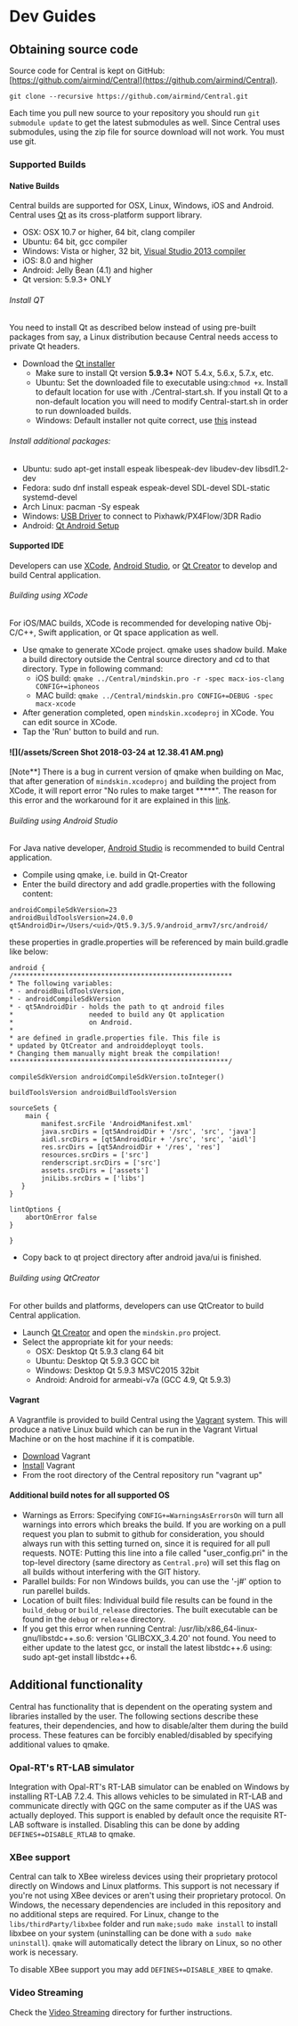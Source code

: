 # Dev Guides

## Obtaining source code

Source code for Central is kept on GitHub: [https://github.com/airmind/Central](https://github.com/airmind/Central).

```
git clone --recursive https://github.com/airmind/Central.git
```

Each time you pull new source to your repository you should run `git submodule update` to get the latest submodules as well. Since Central uses submodules, using the zip file for source download will not work. You must use git.

### Supported Builds

#### Native Builds

Central builds are supported for OSX, Linux, Windows, iOS and Android. Central uses [Qt](http://www.qt.io) as its cross-platform support library.

* OSX: OSX 10.7 or higher, 64 bit, clang compiler
* Ubuntu: 64 bit, gcc compiler
* Windows: Vista or higher, 32 bit, [Visual Studio 2013 compiler](http://www.visualstudio.com/downloads/download-visual-studio-vs#d-express-windows-desktop)
* iOS: 8.0 and higher
* Android: Jelly Bean \(4.1\) and higher
* Qt version: 5.9.3+ ONLY

###### Install QT

You need to install Qt as described below instead of using pre-built packages from say, a Linux distribution because Central needs access to private Qt headers.

* Download the [Qt installer](http://www.qt.io/download-open-source)
  * Make sure to install Qt version **5.9.3+** NOT 5.4.x, 5.6.x, 5.7.x, etc.  
  * Ubuntu: Set the downloaded file to executable using:`chmod +x`. Install to default location for use with ./Central-start.sh. If you install Qt to a non-default location you will need to modify Central-start.sh in order to run downloaded builds.
  * Windows: Default installer not quite correct, use [this](http://download.qt.io/official_releases/qt/5.5/5.5.1/qt-opensource-windows-x86-msvc2013-5.5.1.exe) instead

###### Install additional packages:

* Ubuntu: sudo apt-get install espeak libespeak-dev libudev-dev libsdl1.2-dev
* Fedora: sudo dnf install espeak espeak-devel SDL-devel SDL-static systemd-devel
* Arch Linux: pacman -Sy espeak
* Windows: [USB Driver](http://www.pixhawk.org/firmware/downloads) to connect to Pixhawk/PX4Flow/3DR Radio
* Android: [Qt Android Setup](http://doc.qt.io/qt-5/androidgs.html)

#### Supported IDE

Developers can use [XCode](https://developer.apple.com/xcode/), [Android Studio](https://developer.android.com/studio/index.html), or [Qt Creator](http://doc.qt.io/qtcreator/index.html) to develop and build Central application.

###### Building using XCode

For iOS/MAC builds, XCode is recommended for developing native Obj-C/C++, Swift application, or Qt space application as well.

* Use qmake to generate XCode project. qmake uses shadow build. Make a build directory outside the Central source directory and cd to that directory. Type in following command:
  * iOS build: `qmake ../Central/mindskin.pro -r -spec macx-ios-clang CONFIG+=iphoneos`
  * MAC build: `qmake ../Central/mindskin.pro CONFIG+=DEBUG -spec macx-xcode`
* After generation completed, open `mindskin.xcodeproj` in XCode. You can edit source in XCode.
* Tap the 'Run' button to build and run.

#### ![](/assets/Screen Shot 2018-03-24 at 12.38.41 AM.png)

\[Note\*\*\] There is a bug in current version of qmake when building on Mac, that after generation of  `mindskin.xcodeproj` and building the project from XCode, it will report error "No rules to make target \*\*\*\*\*". The reason for this error and the workaround for it are explained in this [link](http://www.club.mindpx.net/topic/5b102e3f2b3ad01c299b4a72).



###### Building using Android Studio

For Java native developer, [Android Studio](https://developer.android.com/studio/index.html) is recommended to build Central application.

* Compile using qmake, i.e. build in Qt-Creator
* Enter the build directory and add gradle.properties with the following content:

```
androidCompileSdkVersion=23
androidBuildToolsVersion=24.0.0
qt5AndroidDir=/Users/<uid>/Qt5.9.3/5.9/android_armv7/src/android/
```

these properties in gradle.properties will be referenced by main build.gradle like below:

```
android {
/*******************************************************
* The following variables:
* - androidBuildToolsVersion,
* - androidCompileSdkVersion
* - qt5AndroidDir - holds the path to qt android files
*                   needed to build any Qt application
*                   on Android.
*
* are defined in gradle.properties file. This file is
* updated by QtCreator and androiddeployqt tools.
* Changing them manually might break the compilation!
*******************************************************/

compileSdkVersion androidCompileSdkVersion.toInteger()

buildToolsVersion androidBuildToolsVersion

sourceSets {
    main {
        manifest.srcFile 'AndroidManifest.xml'
        java.srcDirs = [qt5AndroidDir + '/src', 'src', 'java']
        aidl.srcDirs = [qt5AndroidDir + '/src', 'src', 'aidl']
        res.srcDirs = [qt5AndroidDir + '/res', 'res']
        resources.srcDirs = ['src']
        renderscript.srcDirs = ['src']
        assets.srcDirs = ['assets']
        jniLibs.srcDirs = ['libs']
   }
}

lintOptions {
    abortOnError false
}

}
```

* Copy back to qt project directory after android java/ui is finished.

###### Building using QtCreator

For other builds and platforms, developers can use QtCreator to build Central application.

* Launch [Qt Creator](http://doc.qt.io/qtcreator/index.html) and open the `mindskin.pro` project.
* Select the appropriate kit for your needs:
  * OSX: Desktop Qt 5.9.3 clang 64 bit
  * Ubuntu: Desktop Qt 5.9.3 GCC bit
  * Windows: Desktop Qt 5.9.3 MSVC2015 32bit
  * Android: Android for armeabi-v7a \(GCC 4.9, Qt 5.9.3\)

#### Vagrant

A Vagrantfile is provided to build Central using the [Vagrant](https://www.vagrantup.com/) system. This will produce a native Linux build which can be run in the Vagrant Virtual Machine or on the host machine if it is compatible.

* [Download](https://www.vagrantup.com/downloads.html) Vagrant
* [Install](https://www.vagrantup.com/docs/getting-started/) Vagrant
* From the root directory of the Central repository run "vagrant up"

#### Additional build notes for all supported OS

* Warnings as Errors: Specifying `CONFIG+=WarningsAsErrorsOn` will turn all warnings into errors which breaks the build. If you are working on a pull request you plan to submit to github for consideration, you should always run with this setting turned on, since it is required for all pull requests. NOTE: Putting this line into a file called "user\_config.pri" in the top-level directory \(same directory as `Central.pro`\) will set this flag on all builds without interfering with the GIT history.
* Parallel builds: For non Windows builds, you can use the '-j\#' option to run parellel builds.
* Location of built files: Individual build file results can be found in the `build_debug` or `build_release` directories. The built executable can be found in the `debug` or `release` directory.
* If you get this error when running Central: /usr/lib/x86\_64-linux-gnu/libstdc++.so.6: version 'GLIBCXX\_3.4.20' not found. You need to either update to the latest gcc, or install the latest libstdc++.6 using: sudo apt-get install libstdc++6.

## Additional functionality

Central has functionality that is dependent on the operating system and libraries installed by the user. The following sections describe these features, their dependencies, and how to disable/alter them during the build process. These features can be forcibly enabled/disabled by specifying additional values to qmake.

### Opal-RT's RT-LAB simulator

Integration with Opal-RT's RT-LAB simulator can be enabled on Windows by installing RT-LAB 7.2.4. This allows vehicles to be simulated in RT-LAB and communicate directly with QGC on the same computer as if the UAS was actually deployed. This support is enabled by default once the requisite RT-LAB software is installed. Disabling this can be done by adding `DEFINES+=DISABLE_RTLAB` to qmake.

### XBee support

Central can talk to XBee wireless devices using their proprietary protocol directly on Windows and Linux platforms. This support is not necessary if you're not using XBee devices or aren't using their proprietary protocol. On Windows, the necessary dependencies are included in this repository and no additional steps are required. For Linux, change to the `libs/thirdParty/libxbee` folder and run `make;sudo make install` to install libxbee on your system \(uninstalling can be done with a `sudo make uninstall`\). `qmake` will automatically detect the library on Linux, so no other work is necessary.

To disable XBee support you may add `DEFINES+=DISABLE_XBEE` to qmake.

### Video Streaming

Check the [Video Streaming](https://github.com/mavlink/Central/tree/master/src/VideoStreaming) directory for further instructions.

